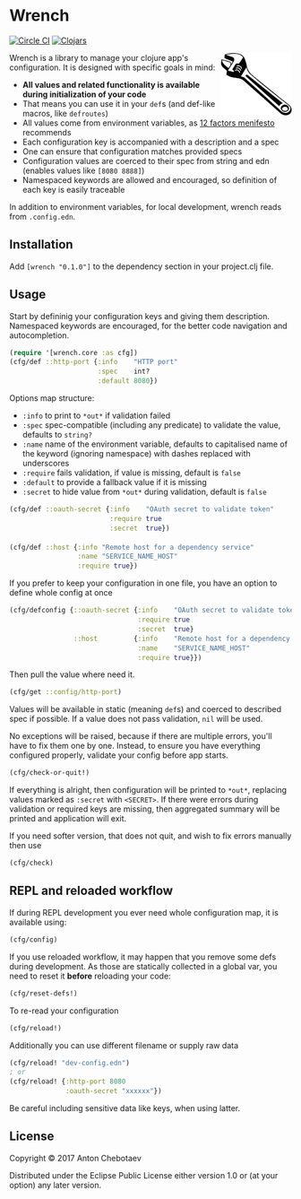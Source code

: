 # Wrench

[![Circle CI](https://circleci.com/gh/Otann/wrench.svg?style=shield&no-cache=0)](https://circleci.com/gh/Otann/wrench)
[![Clojars](https://img.shields.io/clojars/v/wrench.svg?no-cache=1)](https://clojars.org/wrench)

<img width="25%"
     max-height="100px"
     align="right" padding="5px"
     alt=":)"
     src="/wrench.png"/>

Wrench is a library to manage your clojure app's configuration.
It is designed with specific goals in mind:

- **All values and related functionality is available during initialization of your code**
- That means you can use it in your `def`s (and def-like macros, like `defroutes`)  
- All values come from environment variables, as [12 factors menifesto](https://12factor.net/config) recommends
- Each configuration key is accompanied with a description and a spec
- One can ensure that configuration matches provided specs
- Configuration values are coerced to their spec from string and edn (enables values like `[8080 8888]`)
- Namespaced keywords are allowed and encouraged, so definition of each key is easily traceable 

In addition to environment variables, for local development, wrench reads from `.config.edn`.

## Installation

Add `[wrench "0.1.0"]` to the dependency section in your project.clj file.

## Usage

Start by defininig your configuration keys and giving them description.
Namespaced keywords are encouraged, for the better code navigation and autocompletion.

```clojure
(require '[wrench.core :as cfg])
(cfg/def ::http-port {:info    "HTTP port"
                      :spec    int?                    
                      :default 8080})
```

Options map structure:

- `:info` to print to `*out*` if validation failed
- `:spec` spec-compatible (including any predicate) to validate the value, defaults to `string?`
- `:name` name of the environment variable, defaults to capitalised name of the keyword (ignoring namespace) with dashes replaced with underscores
- `:require` fails validation, if value is missing, default is `false`
- `:default` to provide a fallback value if it is missing
- `:secret` to hide value from `*out*` during validation, default is `false`

```clojure
(cfg/def ::oauth-secret {:info    "OAuth secret to validate token"
                         :require true
                         :secret  true})

(cfg/def ::host {:info "Remote host for a dependency service"
                 :name "SERVICE_NAME_HOST"
                 :require true})
```

If you prefer to keep your configuration in one file, you have an option to define whole config at once

```clojure
(cfg/defconfig {::oauth-secret {:info    "OAuth secret to validate token"
                                :require true
                                :secret  true}
                ::host         {:info    "Remote host for a dependency service"
                                :name    "SERVICE_NAME_HOST"
                                :require true}})
```

Then pull the value where need it. 

```clojure
(cfg/get ::config/http-port)
```

Values will be available in static (meaning `def`s) and coerced to described spec if possible.
If a value does not pass validation, `nil` will be used.

No exceptions will be raised, because if there are multiple errors, you'll have to fix them one by one.
Instead, to ensure you have everything configured properly, validate your config before app starts.

```clojure
(cfg/check-or-quit!)
```

If everything is alright, then configuration will be printed to `*out*`,
replacing values marked as `:secret` with `<SECRET>`. If there were errors during validation
or required keys are missing, then aggregated summary will be printed and application will exit.

If you need softer version, that does not quit, and wish to fix errors manually then use

```clojure
(cfg/check)
```

## REPL and reloaded workflow

If during REPL development you ever need whole configuration map, it is available using:

```clojure
(cfg/config)
```

If you use reloaded workflow, it may happen that you remove some defs during development. As those are statically 
collected in a global var, you need to reset it **before** reloading your code:

```clojure
(cfg/reset-defs!)
```

To re-read your configuration

```clojure
(cfg/reload!)
```

Additionally you can use different filename or supply raw data

```clojure
(cfg/reload! "dev-config.edn")
; or
(cfg/reload! {:http-port 8080
              :oauth-secret "xxxxxx"})
```

Be careful including sensitive data like keys, when using latter.

## License

Copyright © 2017 Anton Chebotaev

Distributed under the Eclipse Public License either version 1.0 or (at
your option) any later version.
